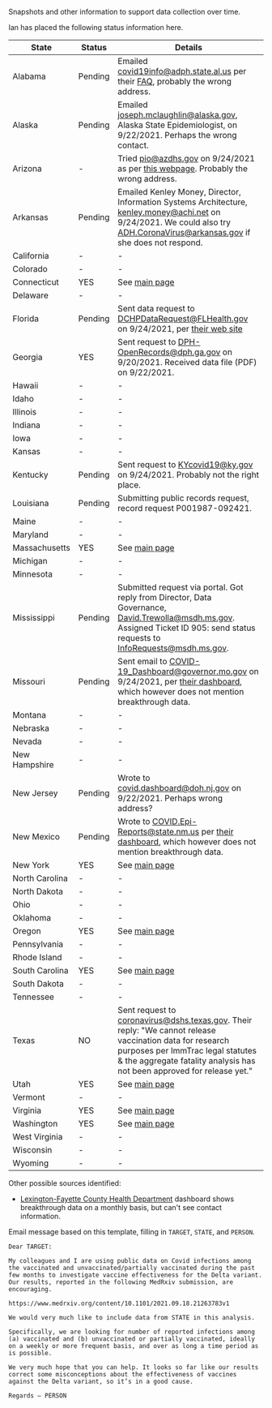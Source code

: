 Snapshots and other information to support data collection over time.

Ian has placed the following status information here.

| State | Status | Details |
| ----------- | ----------- | ----- |
| Alabama| Pending | Emailed covid19info@adph.state.al.us per their [FAQ](https://www.alabamapublichealth.gov/covid19/faq.html), probably the wrong address. |
| Alaska | Pending | Emailed joseph.mclaughlin@alaska.gov, Alaska State Epidemiologist, on 9/22/2021. Perhaps the wrong contact. |
| Arizona| - | Tried pio@azdhs.gov on 9/24/2021 as per [this webpage](https://www.azdhs.gov/director/public-information-office/index.php#contact-us). Probably the wrong address. |
| Arkansas | Pending | Emailed Kenley Money, Director, Information Systems Architecture, kenley.money@achi.net on 9/24/2021. We could also try ADH.CoronaVirus@arkansas.gov if she does not respond. |
| California| - | - |
| Colorado| - | - |
| Connecticut| YES | See [main page](https://github.com/blaiszik/covid-breakthrough-reporting) |
| Delaware| - | - |
| Florida | Pending | Sent data request to DCHPDataRequest@FLHealth.gov on 9/24/2021, per [their web site](http://www.floridahealth.gov/diseases-and-conditions/disease-reporting-and-management/disease-reporting-and-surveillance/data-and-publications/data-requests.html) |
| Georgia | YES | Sent request to DPH-OpenRecords@dph.ga.gov on 9/20/2021. Received data file (PDF) on 9/22/2021. |
| Hawaii| - | - |
| Idaho| - | - |
| Illinois| - | - |
| Indiana| - | - |
| Iowa| - | - |
| Kansas| - | - |
| Kentucky | Pending | Sent request to KYcovid19@ky.gov on 9/24/2021. Probably not the right place. |
| Louisiana| Pending | Submitting public records request, record request P001987-092421. |
| Maine| - | - |
| Maryland| - | - |
| Massachusetts| YES | See [main page](https://github.com/blaiszik/covid-breakthrough-reporting) |
| Michigan| - | - |
| Minnesota| - | - |
| Mississippi | Pending | Submitted request via portal. Got reply from Director, Data Governance, David.Trewolla@msdh.ms.gov. Assigned Ticket ID 905: send status requests to InfoRequests@msdh.ms.gov. | 
| Missouri | Pending | Sent email to COVID-19_Dashboard@governor.mo.gov on 9/24/2021, per [their dashboard](https://health.mo.gov/living/healthcondiseases/communicable/novel-coronavirus/data/public-health/), which however does not mention breakthrough data. |
| Montana| - | - |
| Nebraska| - | - |
| Nevada| - | - |
| New Hampshire| - | - |
| New Jersey | Pending | Wrote to covid.dashboard@doh.nj.gov on 9/22/2021. Perhaps wrong address? | 
| New Mexico | Pending | Wrote to COVID.Epi-Reports@state.nm.us per [their dashboard](https://cv.nmhealth.org/epidemiology-reports/), which however does not mention breakthrough data. |
| New York| YES | See [main page](https://github.com/blaiszik/covid-breakthrough-reporting) |
| North Carolina| - | - |
| North Dakota| - | - |
| Ohio| - | - |
| Oklahoma| - | - |
| Oregon| YES | See [main page](https://github.com/blaiszik/covid-breakthrough-reporting) |
| Pennsylvania| - | - |
| Rhode Island| - | - |
| South Carolina| YES | See [main page](https://github.com/blaiszik/covid-breakthrough-reporting) |
| South Dakota| - | - |
| Tennessee| - | - |
| Texas | NO | Sent request to coronavirus@dshs.texas.gov. Their reply: "We cannot release vaccination data for research purposes per ImmTrac legal statutes & the aggregate fatality analysis has not been approved for release yet." |
| Utah| YES | See [main page](https://github.com/blaiszik/covid-breakthrough-reporting) |
| Vermont| - | - |
| Virginia| YES | See [main page](https://github.com/blaiszik/covid-breakthrough-reporting) |
| Washington| YES | See [main page](https://github.com/blaiszik/covid-breakthrough-reporting) |
| West Virginia| - | - |
| Wisconsin| - | - |
| Wyoming| - | - |

Other possible sources identified:
* [Lexington-Fayette County Health Department](https://www.lfchd.org/covid19data/) dashboard shows breakthrough data on a monthly basis, but can't see contact information.


Email message based on this template, filling in `TARGET`, `STATE`, and `PERSON`.

```
Dear TARGET:
 
My colleagues and I are using public data on Covid infections among the vaccinated and unvaccinated/partially vaccinated during the past few months to investigate vaccine effectiveness for the Delta variant. Our results, reported in the following MedRxiv submission, are encouraging.
 
https://www.medrxiv.org/content/10.1101/2021.09.18.21263783v1
 
We would very much like to include data from STATE in this analysis.
 
Specifically, we are looking for number of reported infections among (a) vaccinated and (b) unvaccinated or partially vaccinated, ideally on a weekly or more frequent basis, and over as long a time period as is possible.
 
We very much hope that you can help. It looks so far like our results correct some misconceptions about the effectiveness of vaccines against the Delta variant, so it’s in a good cause.
 
Regards – PERSON
```
